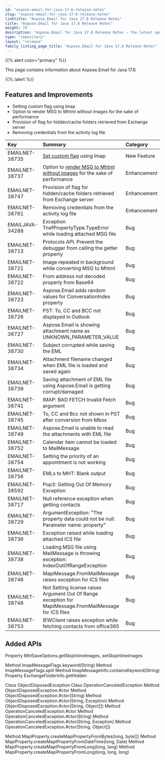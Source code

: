 ```yaml
---
id: "aspose-email-for-java-17-6-release-notes"
slug: "aspose-email-for-java-17-6-release-notes"
linktitle: "Aspose.Email for Java 17.6 Release Notes"
title: "Aspose.Email for Java 17.6 Release Notes"
weight: 70
description: "Aspose.Email for Java 17.6 Release Notes – the latest updates and fixes."
type: "repository"
layout: "release"
family_listing_page_title: "Aspose.Email for Java 17.6 Release Notes"
---
```


{{% alert color="primary" %}} 

This page contains information about Aspose.Email for Java 17.6.

{{% /alert %}} 
## **Features and Improvements**
- Setting custom flag using Imap
- Option to render MSG to Mhtml without images for the sake of performance
- Provision of flag for hidden/cache folders retrieved from Exchange server
- Removing credentials from the activity log file

|**Key**|**Summary**|**Category**|
| :- | :- | :- |
|EMAILNET-38735|[Set custom flag](https://docs.aspose.com/email/java/changing-message-flags/#changingmessageflags-settingcustomflags) using Imap|New Feature|
|EMAILNET-38737|Option to [render MSG to Mhtml without images](https://docs.aspose.com/email/java/loading-and-saving-message/#loadingandsavingmessage-exportingemailtomhtwithoutinlineimages) for the sake of performance|Enhancement|
|EMAILNET-38747|Provision of flag for hidden/cache folders retrieved from Exchange server|Enhancement|
|EMAILNET-38761|Removing credentials from the activity log file|Enhancement|
|EMAILJAVA-34288 |Exception TnefPropertyType.TypeError while loading attached MSG file|Bug|
|EMAILNET-38713|Protocols API. Prevent the debugger from calling the getter property|Bug|
|EMAILNET-38721|Image repeated in background while converting MSG to Mhtml|Bug|
|EMAILNET-38722|From address not decoded properly from Base64|Bug|
|EMAILNET-38723|Aspose.Email adds random values for ConversationIndex property|Bug|
|EMAILNET-38726|PST: To, CC and BCC not displayed in Outlook|Bug|
|EMAILNET-38727|Aspose.Email is showing attachment name as UNKNOWN_PARAMETER_VALUE|Bug|
|EMAILNET-38730|Subject corrupted while saving the EML|Bug|
|EMAILNET-38734|Attachment filename changed when EML file is loaded and saved again|Bug|
|EMAILNET-38739|Saving attachment of EML file using Aspose.Email is getting corrupt/damaged|Bug|
|EMAILNET-38741|IMAP: BAD FETCH Invalid Fetch argument|Bug|
|EMAILNET-38745|To, CC and Bcc not shown in PST after conversion from Mbox|Bug|
|EMAILNET-38749|Aspose.Email is unable to read the attachments with EML file|Bug|
|EMAILNET-38752|Calendar item cannot be loaded to MailMessage|Bug|
|EMAILNET-38754|Setting the priority of an appointment is not working|Bug|
|EMAILNET-38756|EMLs to MHT: Blank output|Bug|
|EMAILNET-38592|Pop3: Getting Out Of Memory Exception|Bug|
|EMAILNET-38717|Null reference exception when getting contacts|Bug|
|EMAILNET-38729|ArgumentException: "The property data could not be null. Parameter name: property"|Bug|
|EMAILNET-38736|Exception raised while loading attached ICS file|Bug|
|EMAILNET-38738|Loading MSG file using MailMessage is throwing exception: IndexOutOfRangeException|Bug|
|EMAILNET-38746|MapiMessage.FromMailMessage raises exception for ICS files|Bug|
|EMAILNET-38748|Not Setting license raises Argument Out Of Range exception for MapiMessage.FromMailMessage for ICS files|Bug|
|EMAILNET-38753|IEWClient raises exception while fetching contacts from office365|Bug|

## **Added APIs**
Property MhtSaveOptions.getSkipInlineImages, setSkipInlineImages

Method ImapMessageFlags.keyword(String)
Method ImapMessageFlags.split
Method ImapMessageInfo.containsKeyword(String)
Property ExchangeFolderInfo.getHidden

Class ObjectDisposedException
Class OperationCanceledException
Method ObjectDisposedException.#ctor
Method ObjectDisposedException.#ctor(String)
Method ObjectDisposedException.#ctor(String, Exception)
Method ObjectDisposedException.#ctor(String, Object[])
Method OperationCanceledException.#ctor
Method OperationCanceledException.#ctor(String)
Method OperationCanceledException.#ctor(String, Exception)
Method OperationCanceledException.#ctor(String, Object[])

Method MapiProperty.createMapiPropertyFromBytes(long, byte[])
Method MapiProperty.createMapiPropertyFromDateTime(long, Date)
Method MapiProperty.createMapiPropertyFromLong(long, long)
Method MapiProperty.createMapiPropertyFromLong(long, long, long)

